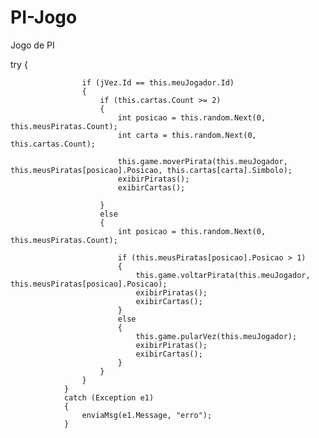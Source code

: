 # PI-Jogo
Jogo de PI

try
                {

                    if (jVez.Id == this.meuJogador.Id)
                    {
                        if (this.cartas.Count >= 2)
                        {
                            int posicao = this.random.Next(0, this.meusPiratas.Count);
                            int carta = this.random.Next(0, this.cartas.Count);

                            this.game.moverPirata(this.meuJogador, this.meusPiratas[posicao].Posicao, this.cartas[carta].Simbolo);
                            exibirPiratas();
                            exibirCartas();

                        }
                        else
                        {
                            int posicao = this.random.Next(0, this.meusPiratas.Count);

                            if (this.meusPiratas[posicao].Posicao > 1)
                            {
                                this.game.voltarPirata(this.meuJogador, this.meusPiratas[posicao].Posicao);
                                exibirPiratas();
                                exibirCartas();
                            }
                            else
                            {
                                this.game.pularVez(this.meuJogador);
                                exibirPiratas();
                                exibirCartas();
                            }
                        }
                    }
                }
                catch (Exception e1)
                {
                    enviaMsg(e1.Message, "erro");
                }
